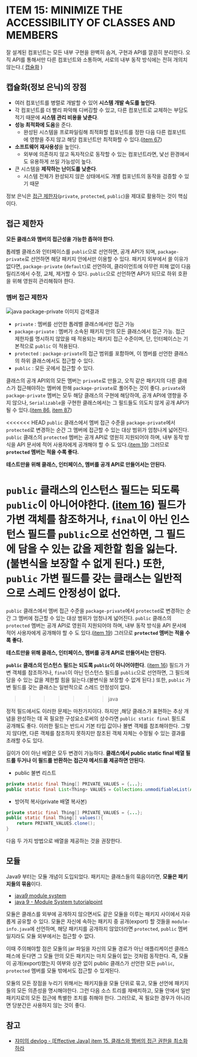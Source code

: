 # ITEM 15: MINIMIZE THE ACCESSIBILITY OF CLASSES AND MEMBERS

잘 설계된 컴포넌트는 모든 내부 구현을 완벽히 숨겨, 구현과 API를 깔끔히 분리한다. 오직  API를 통해서만 다른 컴포넌트와 소통하며, 서로의 내부 동작 방식에는 전혀 개의치 않는다.( [캡슐화](https://github.com/dh00023/TIL/blob/master/Java/%EB%AC%B8%EB%B2%95/java-class.md#%EC%BA%A1%EC%8A%90%ED%99%94encapsulation) )

## 캡슐화(정보 은닉)의 장점

- 여러 컴포넌트를 병렬로 개발할 수 있어 **시스템 개발 속도를 높인다**. 
- 각 컴포넌트를 더 빨리 파악해 디버깅할 수 있고, 다른 컴포넌트로 교체하는 부담도 적기 때문에 **시스템 관리 비용을 낮춘다**.
- **성능 최적화에 도움**을 준다.
  - 완성된 시스템을 프로파일링해 최적화할 컴포넌트를 정한 다음 다른 컴포넌트에 영향을 주지 않고 해당 컴포넌트만 최적화할 수 있다.([item 67]())
- **소프트웨어 재사용성**을 높인다.
  - 외부에 의존하지 않고 독자적으로 동작할 수 있는 컴포넌트라면, 낯선 환경에서도 유용하게 쓰일 가능성이 높다.
- 큰 시스템을 **제작하는 난이도를 낮춘다**.
  - 시스템 전체가 완성되지 않은 상태에서도 개별 컴포넌트의 동작을 검증할 수 있기 때문

정보 은닉은 [접근 제한자](https://github.com/dh00023/TIL/blob/master/Java/%EB%AC%B8%EB%B2%95/java-class.md#%EC%A0%91%EA%B7%BC-%EC%A0%9C%ED%95%9C%EC%9E%90)(`private`, `protected`, `public`)을 제대로 활용하는 것이 핵심이다.

## 접근 제한자

**모든 클래스와 멤버의 접근성을 가능한 좁혀야 한다.**

톱레벨 클래스와 인터페이스를 `public`으로 선언하면, 공개 API가 되며, `package-private`로 선언하면 해당 패키지 안에서만 이용할 수 있다. 패키지 외부에서 쓸 이유가 없다면, `package-private` (`default`)로 선언하여, 클라이언트에 아무런 피해 없이 다음 릴리즈에서 수정, 교체, 제거할 수 있다. `public`으로 선언하면 API가 되므로 하위 호환을 위해 영원히 관리해줘야 한다.

### 멤버 접근 제한자

![java package-private 이미지 검색결과](https://www.programcreek.com/wp-content/uploads/2011/11/access-level.png?ezimgfmt=rs:632x192/rscb10/ng:webp/ngcb10)

- `private` : 멤버를 선언한 톱레벨 클래스에서만 접근 가능
- `package-private` : 멤버가 소속된 패키지 안의 모든 클래스에서 접근 가능. 접근 제한자를 명시하지 않았을 때 적용되는 패키지 접근 수준이며, 단, 인터페이스는 기본적으로 `public` 이 적용된다.
- `protected` : `package-private`의 접근 범위를 포함하며, 이 멤버를 선언한 클래스의 하위 클래스에서도 접근할 수 있다.
- `public` : 모든 곳에서 접근할 수 있다.



클래스의 공개 API외의 모든 멤버는 `private`로 만들고, 오직 같은 패키지의 다른 클래스가 접근해야하는 멤버에 한해 `package-private`로 풀어주는 것이 좋다. `private`와 `package-private` 멤버는 모두 해당 클래스의 구현에 해당하여, 공개 API에 영향을 주지 않으나, `Serializable`을 구현한 클래스에서는 그 필드들도 의도치 않게 공개 API가 될 수 있다.([item 86](), [item 87]())

<<<<<<< HEAD
`public` 클래스에서 멤버 접근 수준을 `package-private`에서 `protected`로 변경하는 순간 그 멤버에 접근할 수 있는 대상 범위가 엄청나게 넓어진다. `public` 클래스의 `protected` 멤버는 공개 API로 영원히 지원되어야 하며, 내부 동작 방식을 API 문서에 적어 사용자에게 공개해야 할 수 도 있다.([item 19]()) 그러므로 **`protected` 멤버는 적을 수록 좋다.**

**테스트만을 위해 클래스, 인터페이스, 멤버를 공개 API로 만들어서는 안된다.**

**`public` 클래스의 인스턴스 필드는 되도록 `public`이 아니어야한다**. ([item 16]())  필드가 가변 객체를 참조하거나, `final`이 아닌 인스턴스 필드를 `public`으로 선언하면, 그 필드에 담을 수 있는 값을 제한할 힘을 잃는다.(불변식을 보장할 수 없게 된다.) 또한, `public` 가변 필드를 갖는 클래스는 일반적으로 스레드 안정성이 없다.  
=======
`public` 클래스에서 멤버 접근 수준을 `package-private`에서 `protected`로 변경하는 순간 그 멤버에 접근할 수 있는 대상 범위가 엄청나게 넓어진다. `public` 클래스의 `protected` 멤버는 공개 API로 영원히 지원되어야 하며, 내부 동작 방식을 API 문서에 적어 사용자에게 공개해야 할 수 도 있다.([item 19](https://github.com/dh00023/TIL/blob/master/Java/effective_java/2021-02-13-design-inheirtance.md)) 그러므로 **`protected` 멤버는 적을 수록 좋다.**

**테스트만을 위해 클래스, 인터페이스, 멤버를 공개 API로 만들어서는 안된다.**

**`public` 클래스의 인스턴스 필드는 되도록 `public`이 아니어야한다**. ([item 16](https://github.com/dh00023/TIL/blob/master/Java/effective_java/2021-02-11-use-accessor-method.md))  필드가 가변 객체를 참조하거나, `final`이 아닌 인스턴스 필드를 `public`으로 선언하면, 그 필드에 담을 수 있는 값을 제한할 힘을 잃는다.(불변식을 보장할 수 없게 된다.) 또한, `public` 가변 필드를 갖는 클래스는 일반적으로 스레드 안정성이 없다.  
>>>>>>> java

정적 필드에서도 이러한 문제는 마찬가지이다. 하지만 ,해당 클래스가 표현하는 추상 개념을 완성하는 데 꼭 필요한 구성요소로써의 상수라면 `public static final` 필드로 공개해도 좋다. 이러한 필드는 반드시 기본 타입 값이나 불변 객체를 참조해야한다. 그렇지 않다면, 다른 객체를 참조하지 못하지만 참조된 객체 자체는 수정될 수 있는 결과를 초래할 수도 있다.

길이가 0이 아닌 배열은 모두 변경이 가능하다. **클래스에서  public static final 배열 필드를 두거나 이 필드를 반환하는 접근자 메서드를 제공하면 안된다.**

- public 불변 리스트

```java
private static final Thing[] PRIVATE_VALUES = {...};
public static final List<Thing> VALUES = Collections.unmodifiableList(Arrays.asList(PRIVATE_VALUES));
```

- 방어적 복사(private 배열 복사본)

```java
private static final Thing[] PRIVATE_VALUES = {...};
public static final Thing[] values(){
  	return PRIVATE_VALUES.clone();
}
```

다음 두 가지 방법으로 배열을 제공하는 것을 권장한다.

## 모듈

Java9 부터는 모듈 개념이 도입되었다. 패키지는 클래스들의 묶음이라면, **모듈은 패키지들의 묶음**이다.

- [java9 module system](https://grokonez.com/java/java-9-module-system)
- [java 9 - Module System tutorialpoint](https://www.tutorialspoint.com/java9/java9_module_system.htm)

모듈은 클래스를 외부에 공개하지 않으면서도 같은 모듈을 이루는 패키지 사이에서 자유롭게 공유할 수 있다. 모듈은 자신에 속하는 패키지 중 공개(export) 할 것들을 `module-info.java`에 선언하며, 해당 패키지를 공개하지 않았더라면 `protected`, `public` 멤버일지라도 모듈 외부에서는 접근할 수 없다.

이때 주의해야할 점은 모듈의 jar 파일을 자신의 모듈 경로가 아닌 애플리케이션 클래스 패스에 둔다면 그 모듈 안의 모든 패키지는 마치 모듈이 없는 것처럼 동작한다. 즉, 모듈이 공개(export)했는지 여부와 상관 없이 public 클래스가 선언한 모든 `public`, `protected` 멤버를 모듈 밖에서도 접근할 수 있게된다.

모듈의 모든 장점을 누리기 위해서는 패키지들을 모듈 단위로 묶고, 모듈 선언에 패키지들의 모든 의존성을 명시해야한다. 그런 다음 소스 트리를 재배치하고, 모듈 안에서 일반 패키지로의 모든 접근에 특별한 조치를 취해야 한다.  그러므로, 꼭 필요한 경우가 아니라면 당분간은 사용하지 않는 것이 좋다.

## 참고

- [쟈미의 devlog - [Effective Java] item 15. 클래스와 멤버의 접근 권한을 최소화하라](https://jyami.tistory.com/77)

